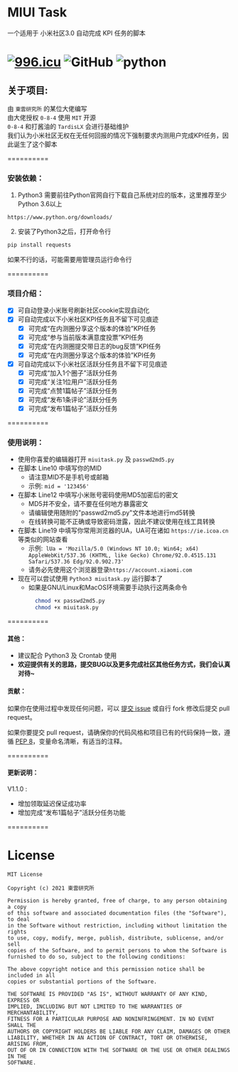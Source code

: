 # MIUI Task
一个适用于 小米社区3.0 自动完成 KPI 任务的脚本

[![996.icu](https://img.shields.io/badge/link-996.icu-red.svg)](https://996.icu) ![GitHub](https://img.shields.io/github/license/0-8-4/miui-auto-tasks) ![python](https://img.shields.io/badge/python-3.6+-blue)
=========  

## **关于项目**:

  由 `東雲研究所` 的某位大佬编写  
  由大佬授权 `0-8-4` 使用 `MIT` 开源   
  `0-8-4` 和打酱油的 `TardisLX` 会进行基础维护  
  我们认为小米社区无权在无任何回报的情况下强制要求内测用户完成KPI任务，因此诞生了这个脚本

==========
### **安装依赖**：
  1. Python3
  需要前往Python官网自行下载自己系统对应的版本，这里推荐至少Python 3.6以上

  ```
  https://www.python.org/downloads/
  ```

  2. 安装了Python3之后，打开命令行
  ```bash
  pip install requests
  ```
  如果不行的话，可能需要用管理员运行命令行


==========

### **项目介绍**：  
- [x] 可自动登录小米账号刷新社区cookie实现自动化
- [x] 可自动完成以下小米社区KPI任务且不留下可见痕迹  
  - [x] 可完成“在内测圈分享这个版本的体验”KPI任务  
  - [x] 可完成“参与当前版本满意度投票”KPI任务  
  - [x] 可完成“在内测圈提交带日志的bug反馈”KPI任务  
  - [x] 可完成“在内测圈分享这个版本的体验”KPI任务
- [x] 可自动完成以下小米社区活跃分任务且不留下可见痕迹
  - [x] 可完成“加入1个圈子”活跃分任务  
  - [x] 可完成“关注1位用户”活跃分任务  
  - [x] 可完成“点赞1篇帖子”活跃分任务
  - [x] 可完成“发布1条评论”活跃分任务
  - [x] 可完成“发布1篇帖子”活跃分任务

==========

### **使用说明**：
- 使用你喜爱的编辑器打开 `miuitask.py` 及 `passwd2md5.py`
- 在脚本 Line10 中填写你的MID
  - 请注意MID不是手机号或邮箱
  - 示例: `mid = '123456'`
- 在脚本 Line12 中填写小米账号密码使用MD5加密后的密文
  - MD5并不安全，请不要在任何地方暴露密文
  - 请编辑使用随附的"passwd2md5.py"文件本地进行md5转换
  - 在线转换可能不正确或导致密码泄露，因此不建议使用在线工具转换
- 在脚本 Line19 中填写你常用浏览器的UA，UA可在诸如 `https://ie.icoa.cn` 等类似的网站查看
  - 示例:` lUa = 'Mozilla/5.0 (Windows NT 10.0; Win64; x64) AppleWebKit/537.36 (KHTML, like Gecko) Chrome/92.0.4515.131 Safari/537.36 Edg/92.0.902.73'`
  - 请务必先使用这个浏览器登录`https://account.xiaomi.com`
- 现在可以尝试使用  `Python3 miuitask.py` 运行脚本了
  - 如果是GNU/Linux和MacOS环境需要手动执行这两条命令
    ```bash
      chmod +x passwd2md5.py
      chmod +x miuitask.py
    ```

==========  

#### **其他**：  
* 建议配合 Python3 及 Crontab 使用  
* **欢迎提供有关的思路，提交BUG以及更多完成社区其他任务方式，我们会认真对待~**

#### **贡献**：

如果你在使用过程中发现任何问题，可以 [提交 issue](https://github.com/0-8-4/miui-auto-tasks/issues/new) 或自行 fork 修改后提交 pull request。

如果你要提交 pull request，请确保你的代码风格和项目已有的代码保持一致，遵循 [PEP 8](https://www.python.org/dev/peps/pep-0008/)，变量命名清晰，有适当的注释。

==========

#### **更新说明**：  
 V1.1.0 :
- 增加领取延迟保证成功率
- 增加完成“发布1篇帖子”活跃分任务功能

==========

# **License**
```
MIT License

Copyright (c) 2021 東雲研究所

Permission is hereby granted, free of charge, to any person obtaining a copy
of this software and associated documentation files (the "Software"), to deal
in the Software without restriction, including without limitation the rights
to use, copy, modify, merge, publish, distribute, sublicense, and/or sell
copies of the Software, and to permit persons to whom the Software is
furnished to do so, subject to the following conditions:

The above copyright notice and this permission notice shall be included in all
copies or substantial portions of the Software.

THE SOFTWARE IS PROVIDED "AS IS", WITHOUT WARRANTY OF ANY KIND, EXPRESS OR
IMPLIED, INCLUDING BUT NOT LIMITED TO THE WARRANTIES OF MERCHANTABILITY,
FITNESS FOR A PARTICULAR PURPOSE AND NONINFRINGEMENT. IN NO EVENT SHALL THE
AUTHORS OR COPYRIGHT HOLDERS BE LIABLE FOR ANY CLAIM, DAMAGES OR OTHER
LIABILITY, WHETHER IN AN ACTION OF CONTRACT, TORT OR OTHERWISE, ARISING FROM,
OUT OF OR IN CONNECTION WITH THE SOFTWARE OR THE USE OR OTHER DEALINGS IN THE
SOFTWARE.
```
